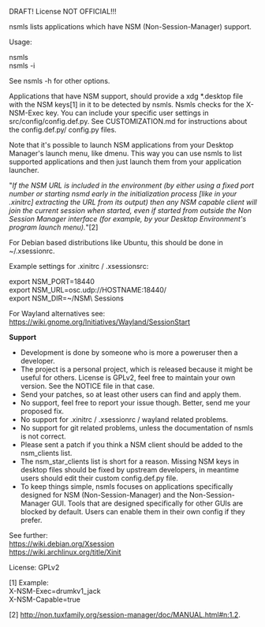 DRAFT! License NOT OFFICIAL!!!



nsmls lists applications which have NSM (Non-Session-Manager) support.  

Usage:  

nsmls  
nsmls -i  

See nsmls -h for other options.  

Applications that have NSM support, should provide a xdg *.desktop file with the NSM keys[1] in it to be detected by nsmls. Nsmls checks for the X-NSM-Exec key. 
You can include your specific user settings in src/config/config.def.py. See CUSTOMIZATION.md for instructions about the config.def.py/ config.py files.  

Note that it's possible to launch NSM applications from your Desktop Manager's launch menu, like dmenu. This way you can use nsmls to list supported applications and then just launch them from your application launcher.


"*If the NSM URL is included in the environment (by either using a fixed port number or starting nsmd early in the initialization process [like in your .xinitrc] extracting the URL from its output) then any NSM capable client will join the current session when started, even if started from outside the Non Session Manager interface (for example, by your Desktop Environment's program launch menu).*"[2]  


For Debian based distributions like Ubuntu, this should be done in ~/.xsessionrc. 

Example settings for .xinitrc / .xsessionsrc:  

export NSM_PORT=18440  
export NSM_URL=osc.udp://HOSTNAME:18440/  
export NSM_DIR=~/NSM\ Sessions  

For Wayland alternatives see:  
https://wiki.gnome.org/Initiatives/Wayland/SessionStart  


**Support**

* Development is done by someone who is more a poweruser then a developer.
* The project is a personal project, which is released because it might be useful for others. License is GPLv2, feel free to maintain your own version. See the NOTICE file in that case.
* Send your patches, so at least other users can find and apply them.
* No support, feel free to report your issue though. Better, send me your proposed fix.
* No support for .xinitrc / .xsessionrc / wayland related problems.
* No support for git related problems, unless the documentation of nsmls is not correct.
* Please sent a patch if you think a NSM client should be added to the nsm_clients list.
* The nsm_star_clients list is short for a reason. Missing NSM keys in desktop files should be fixed by upstream developers, in meantime users should edit their custom config.def.py file.
* To keep things simple, nsmls focuses on applications specifically designed for NSM (Non-Session-Manager) and the Non-Session-Manager GUI. Tools that are designed specifically for other GUIs
are blocked by default. Users can enable them in their own config if they prefer.


See further:  
https://wiki.debian.org/Xsession  
https://wiki.archlinux.org/title/Xinit  

License: GPLv2  

[1] Example:  
X-NSM-Exec=drumkv1_jack  
X-NSM-Capable=true  

[2] http://non.tuxfamily.org/session-manager/doc/MANUAL.html#n:1.2.  

